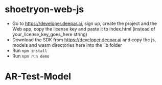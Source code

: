 # shoetryon-web-js

- Go to https://developer.deepar.ai, sign up, create the project and the Web app, copy the license key and paste it to index.html (instead of your_license_key_goes_here string)
- Download the SDK from https://developer.deepar.ai and copy the js, models and wasm directories here into the lib folder
- Run `npm install`
- Run `npm run demo`
# AR-Test-Model
